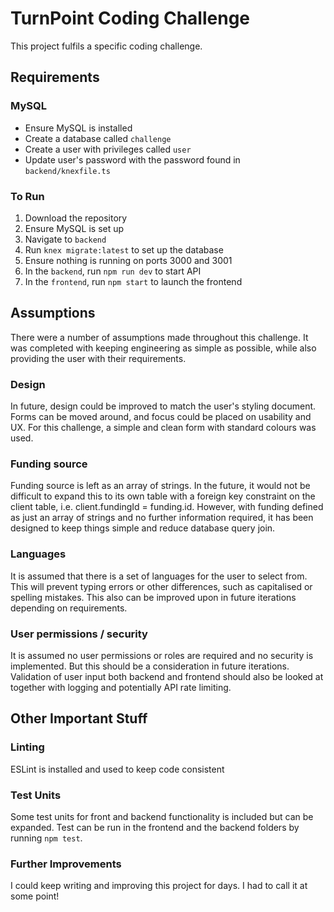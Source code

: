 # TurnPoint Coding Challenge

This project fulfils a specific coding challenge.

## Requirements
### MySQL
* Ensure MySQL is installed
* Create a database called `challenge`
* Create a user with privileges called `user`
* Update user's password with the password found in `backend/knexfile.ts`
### To Run
1. Download the repository
2. Ensure MySQL is set up 
3. Navigate to `backend`
4. Run `knex migrate:latest` to set up the database
5. Ensure nothing is running on ports 3000 and 3001
6. In the `backend`, run `npm run dev` to start API 
7. In the `frontend`, run `npm start` to launch the frontend

## Assumptions
There were a number of assumptions made throughout this challenge. It was completed with keeping engineering as simple as possible, while also providing the user with their requirements. 
### Design
In future, design could be improved to match the user's styling document. Forms can be moved around, and focus could be placed on usability and UX. For this challenge, a simple and clean form with standard colours was used.
### Funding source
Funding source is left as an array of strings. In the future, it would not be difficult to expand this to its own table with a foreign key constraint on the client table, i.e. client.fundingId = funding.id. However, with funding defined as just an array of strings and no further information required, it has been designed to keep things simple and reduce database query join.
### Languages
It is assumed that there is a set of languages for the user to select from. This will prevent typing errors or other differences, such as capitalised or spelling mistakes. This also can be improved upon in future iterations depending on requirements.
### User permissions / security
It is assumed no user permissions or roles are required and no security is implemented. But this should be a consideration in future iterations. Validation of user input both backend and frontend should also be looked at together with logging and potentially API rate limiting.

## Other Important Stuff
### Linting
ESLint is installed and used to keep code consistent
### Test Units
Some test units for front and backend functionality is included but can be expanded. Test can be run in the frontend and the backend folders by running `npm test`.
### Further Improvements
I could keep writing and improving this project for days. I had to call it at some point!